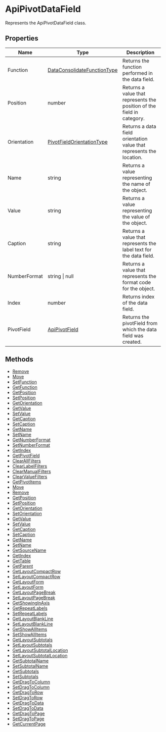 # ApiPivotDataField

Represents the ApiPivotDataField class.

## Properties

| Name | Type | Description |
| ---- | ---- | ----------- |
| Function | [DataConsolidateFunctionType](../Enumeration/DataConsolidateFunctionType.md) | Returns the function performed in the data field. |
| Position | number | Returns a value that represents the position of the field in category. |
| Orientation | [PivotFieldOrientationType](../Enumeration/PivotFieldOrientationType.md) | Returns a data field orientation value that represents the location. |
| Name | string | Returns a value representing the name of the object. |
| Value | string | Returns a value representing the value of the object. |
| Caption | string | Returns a value that represents the label text for the data field. |
| NumberFormat | string &#124; null | Returns a value that represents the format code for the object. |
| Index | number | Returns index of the data field. |
| PivotField | [ApiPivotField](../ApiPivotField/ApiPivotField.md) | Returns the pivotField from which the data field was created. |

## Methods

- [Remove](./Methods/Remove.md)
- [Move](./Methods/Move.md)
- [SetFunction](./Methods/SetFunction.md)
- [GetFunction](./Methods/GetFunction.md)
- [GetPosition](./Methods/GetPosition.md)
- [SetPosition](./Methods/SetPosition.md)
- [GetOrientation](./Methods/GetOrientation.md)
- [GetValue](./Methods/GetValue.md)
- [SetValue](./Methods/SetValue.md)
- [GetCaption](./Methods/GetCaption.md)
- [SetCaption](./Methods/SetCaption.md)
- [GetName](./Methods/GetName.md)
- [SetName](./Methods/SetName.md)
- [GetNumberFormat](./Methods/GetNumberFormat.md)
- [SetNumberFormat](./Methods/SetNumberFormat.md)
- [GetIndex](./Methods/GetIndex.md)
- [GetPivotField](./Methods/GetPivotField.md)
- [ClearAllFilters](./Methods/ClearAllFilters.md)
- [ClearLabelFilters](./Methods/ClearLabelFilters.md)
- [ClearManualFilters](./Methods/ClearManualFilters.md)
- [ClearValueFilters](./Methods/ClearValueFilters.md)
- [GetPivotItems](./Methods/GetPivotItems.md)
- [Move](./Methods/Move.md)
- [Remove](./Methods/Remove.md)
- [GetPosition](./Methods/GetPosition.md)
- [SetPosition](./Methods/SetPosition.md)
- [GetOrientation](./Methods/GetOrientation.md)
- [SetOrientation](./Methods/SetOrientation.md)
- [GetValue](./Methods/GetValue.md)
- [SetValue](./Methods/SetValue.md)
- [GetCaption](./Methods/GetCaption.md)
- [SetCaption](./Methods/SetCaption.md)
- [GetName](./Methods/GetName.md)
- [SetName](./Methods/SetName.md)
- [GetSourceName](./Methods/GetSourceName.md)
- [GetIndex](./Methods/GetIndex.md)
- [GetTable](./Methods/GetTable.md)
- [GetParent](./Methods/GetParent.md)
- [GetLayoutCompactRow](./Methods/GetLayoutCompactRow.md)
- [SetLayoutCompactRow](./Methods/SetLayoutCompactRow.md)
- [GetLayoutForm](./Methods/GetLayoutForm.md)
- [SetLayoutForm](./Methods/SetLayoutForm.md)
- [GetLayoutPageBreak](./Methods/GetLayoutPageBreak.md)
- [SetLayoutPageBreak](./Methods/SetLayoutPageBreak.md)
- [GetShowingInAxis](./Methods/GetShowingInAxis.md)
- [GetRepeatLabels](./Methods/GetRepeatLabels.md)
- [SetRepeatLabels](./Methods/SetRepeatLabels.md)
- [GetLayoutBlankLine](./Methods/GetLayoutBlankLine.md)
- [SetLayoutBlankLine](./Methods/SetLayoutBlankLine.md)
- [GetShowAllItems](./Methods/GetShowAllItems.md)
- [SetShowAllItems](./Methods/SetShowAllItems.md)
- [GetLayoutSubtotals](./Methods/GetLayoutSubtotals.md)
- [SetLayoutSubtotals](./Methods/SetLayoutSubtotals.md)
- [GetLayoutSubtotalLocation](./Methods/GetLayoutSubtotalLocation.md)
- [SetLayoutSubtotalLocation](./Methods/SetLayoutSubtotalLocation.md)
- [GetSubtotalName](./Methods/GetSubtotalName.md)
- [SetSubtotalName](./Methods/SetSubtotalName.md)
- [GetSubtotals](./Methods/GetSubtotals.md)
- [SetSubtotals](./Methods/SetSubtotals.md)
- [GetDragToColumn](./Methods/GetDragToColumn.md)
- [SetDragToColumn](./Methods/SetDragToColumn.md)
- [GetDragToRow](./Methods/GetDragToRow.md)
- [SetDragToRow](./Methods/SetDragToRow.md)
- [GetDragToData](./Methods/GetDragToData.md)
- [SetDragToData](./Methods/SetDragToData.md)
- [GetDragToPage](./Methods/GetDragToPage.md)
- [SetDragToPage](./Methods/SetDragToPage.md)
- [GetCurrentPage](./Methods/GetCurrentPage.md)
